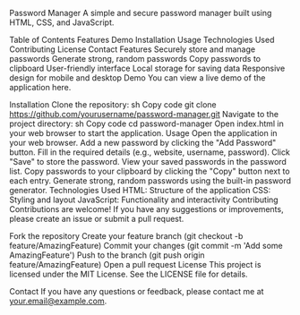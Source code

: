 Password Manager
A simple and secure password manager built using HTML, CSS, and JavaScript.

Table of Contents
Features
Demo
Installation
Usage
Technologies Used
Contributing
License
Contact
Features
Securely store and manage passwords
Generate strong, random passwords
Copy passwords to clipboard
User-friendly interface
Local storage for saving data
Responsive design for mobile and desktop
Demo
You can view a live demo of the application here.

Installation
Clone the repository:
sh
Copy code
git clone https://github.com/yourusername/password-manager.git
Navigate to the project directory:
sh
Copy code
cd password-manager
Open index.html in your web browser to start the application.
Usage
Open the application in your web browser.
Add a new password by clicking the "Add Password" button.
Fill in the required details (e.g., website, username, password).
Click "Save" to store the password.
View your saved passwords in the password list.
Copy passwords to your clipboard by clicking the "Copy" button next to each entry.
Generate strong, random passwords using the built-in password generator.
Technologies Used
HTML: Structure of the application
CSS: Styling and layout
JavaScript: Functionality and interactivity
Contributing
Contributions are welcome! If you have any suggestions or improvements, please create an issue or submit a pull request.

Fork the repository
Create your feature branch (git checkout -b feature/AmazingFeature)
Commit your changes (git commit -m 'Add some AmazingFeature')
Push to the branch (git push origin feature/AmazingFeature)
Open a pull request
License
This project is licensed under the MIT License. See the LICENSE file for details.

Contact
If you have any questions or feedback, please contact me at your.email@example.com.
